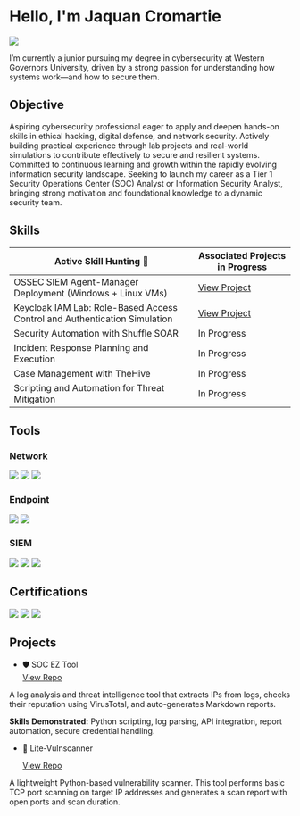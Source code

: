 # Hello, I'm Jaquan Cromartie
<a href="https://www.linkedin.com/in/jaquancromartie/"><img src="https://img.shields.io/badge/-LinkedIn-0072b1?&style=for-the-badge&logo=linkedin&logoColor=white" /></a>

I’m currently a junior pursuing my degree in cybersecurity at Western Governors University, driven by a strong passion for understanding how systems work—and how to secure them. 

## Objective

Aspiring cybersecurity professional eager to apply and deepen hands-on skills in ethical hacking, digital defense, and network security. Actively building practical experience through lab projects and real-world simulations to contribute effectively to secure and resilient systems. Committed to continuous learning and growth within the rapidly evolving information security landscape. Seeking to launch my career as a Tier 1 Security Operations Center (SOC) Analyst or Information Security Analyst, bringing strong motivation and foundational knowledge to a dynamic security team.

## Skills

| Active Skill Hunting 🎯                                         | Associated Projects in Progress         |
|-----------------------------------------------|----------------------------|
| OSSEC SIEM Agent-Manager Deployment (Windows + Linux VMs)          | <a href="https://github.com/Unitech22Pro/OSSEC_VMclient-manager/blob/main/screenshots/OSSEC%20SIEM%20Agent-Manager%20Deployment%20(Windows%20%2B%20Linux%20VMs">View Project</a>|
|Keycloak IAM Lab: Role-Based Access Control and Authentication Simulation | <a href="https://github.com/Unitech22Pro/Keycloak-IAMLab">View Project</a>|
| Security Automation with Shuffle SOAR         | In Progress|
| Incident Response Planning and Execution      | In Progress|
| Case Management with TheHive                  | In Progress|
| Scripting and Automation for Threat Mitigation | In Progress|

## Tools

### Network
<div>
    <img src="https://img.shields.io/badge/-Wireshark-1679A7?&style=for-the-badge&logo=Wireshark&logoColor=white" />
    <img src="https://img.shields.io/badge/-Suricata-EF3B2D?&style=for-the-badge&logo=Suricata&logoColor=white" />
    <img src="https://img.shields.io/badge/-Zeek-777BB4?&style=for-the-badge&logo=Zeek&logoColor=white" />
</div>

### Endpoint
<div>
    <img src="https://img.shields.io/badge/-Microsoft_Defender_for_Endpoint-00A4EF?&style=for-the-badge&logo=Microsoft&logoColor=white" />
    <img src="https://img.shields.io/badge/-Velociraptor-4B275F?&style=for-the-badge&logo=Velociraptor&logoColor=white" />
</div>

### SIEM
<div>
    <img src="https://img.shields.io/badge/-Microsoft_Sentinel-0078D4?&style=for-the-badge&logo=Microsoft&logoColor=white" />
    <img src="https://img.shields.io/badge/-Splunk-000000?&style=for-the-badge&logo=Splunk&logoColor=white" />
    <img src="https://img.shields.io/badge/-Elastic-005571?&style=for-the-badge&logo=Elastic&logoColor=white" />
</div>

## Certifications

<div>
<img src="https://img.shields.io/badge/-Security%2B-FF0000?&style=for-the-badge&logo=CompTIA&logoColor=white" />
<img src="https://img.shields.io/badge/-Network%2B-007ACC?&style=for-the-badge&logo=CompTIA&logoColor=white" />
<img src="https://img.shields.io/badge/-A%2B-4D4D4D?&style=for-the-badge&logo=CompTIA&logoColor=white" />
</div>

## Projects
- 🛡️ SOC EZ Tool  
[View Repo](https://github.com/Unitech22Pro/soc-ez-tool)

A log analysis and threat intelligence tool that extracts IPs from logs, checks their reputation using VirusTotal, and auto-generates Markdown reports.

**Skills Demonstrated:** Python scripting, log parsing, API integration, report automation, secure credential handling.

- 🔎 Lite-Vulnscanner

  [View Repo](https://github.com/Unitech22Pro/lite-vulnscanner)

A lightweight Python-based vulnerability scanner. This tool performs basic TCP port scanning on target IP addresses and generates a scan report with open ports and scan duration.


